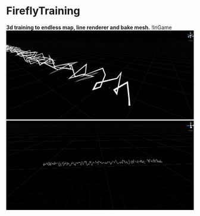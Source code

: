 # FireflyTraining
 **3d training to endless map, line renderer and bake mesh.**
!InGame[](InGame.png)
![InScene1](InScene1.png)
![InScene2](InScene2.png)